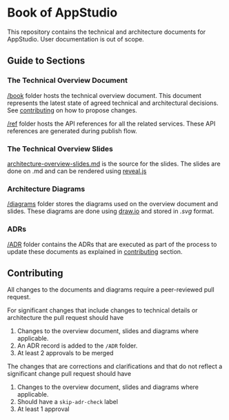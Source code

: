 # Book of AppStudio

This repository contains the technical and architecture documents for AppStudio.
User documentation is out of scope.

## Guide to Sections

### The Technical Overview Document

[/book](./book/index.md) folder hosts the technical overview document. This document represents the latest state of agreed technical and architectural decisions. See [contributing](#contributing) on how to propose changes.

[/ref](./ref/index.md) folder hosts the API references for all the related services. These API references are generated during publish flow.

### The Technical Overview Slides

[architecture-overview-slides.md](./architecture-overview-slides.md) is the source for the slides. The slides are done on .md and can be rendered using [reveal.js](https://revealjs.com/)

### Architecture Diagrams

[/diagrams](./diagrams/) folder stores the diagrams used on the overview document and slides. These diagrams are done using [draw.io](https://draw.io) and stored in _.svg_ format.

### ADRs
[/ADR](./ADR/) folder contains the ADRs that are executed as part of the process to update these documents as explained in [contributing](#contributing) section.

## Contributing

All changes to the documents and diagrams require a peer-reviewed pull request.

For significant changes that include changes to technical details or architecture the pull request should have
1. Changes to the overview document, slides and diagrams where applicable.
2. An ADR record is added to the `/ADR` folder.
3. At least 2 approvals to be merged

The changes that are corrections and clarifications and that do not reflect a significant change pull request should have
1. Changes to the overview document, slides and diagrams where applicable.
2. Should have a `skip-adr-check` label
3. At least 1 approval

